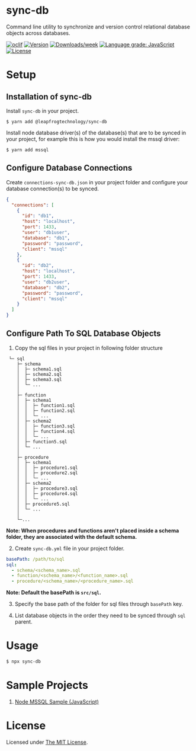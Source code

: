 # sync-db

Command line utility to synchronize and version control relational database objects across databases.

[![oclif](https://img.shields.io/badge/cli-oclif-brightgreen.svg)](https://oclif.io)
[![Version](https://img.shields.io/npm/v/@leapfrogtechnology/sync-db.svg)](https://npmjs.org/package/@leapfrogtechnology/sync-db)
[![Downloads/week](https://img.shields.io/npm/dw/@leapfrogtechnology/sync-db.svg)](https://npmjs.org/package/@leapfrogtechnology/sync-db)
[![Language grade: JavaScript](https://img.shields.io/lgtm/grade/javascript/g/laudio/sync-db.svg?logo=lgtm&logoWidth=18)](https://lgtm.com/projects/g/laudio/sync-db/context:javascript)
[![License](https://img.shields.io/npm/l/@leapfrogtechnology/sync-db.svg)](https://github.com/kabirbaidhya/sync-db/blob/master/package.json)

# Setup

## Installation of sync-db

Install `sync-db` in your project.

    $ yarn add @leapfrogtechnology/sync-db

Install node database driver(s) of the database(s) that are to be synced in your project, for example this is how you would install the mssql driver:

    $ yarn add mssql

## Configure Database Connections

Create `connections-sync-db.json` in your project folder and configure your database connection(s) to be synced.

```json
{
  "connections": [
    {
      "id": "db1",
      "host": "localhost",
      "port": 1433,
      "user": "db1user",
      "database": "db1",
      "password": "password",
      "client": "mssql"
    },
    {
      "id": "db2",
      "host": "localhost",
      "port": 1433,
      "user": "db2user",
      "database": "db2",
      "password": "password",
      "client": "mssql"
    }
  ]
}
```

## Configure Path To SQL Database Objects

1. Copy the sql files in your project in following folder structure

```
 └─ sql
    ├─ schema
    │  ├─ schema1.sql
    │  ├─ schema2.sql
    │  ├─ schema3.sql
    │  └─ ...
    │
    ├─ function
    │  ├─ schema1
    │  │  ├─ function1.sql
    │  │  ├─ function2.sql
    │  │  └─ ...
    │  ├─ schema2
    │  │  ├─ function3.sql
    │  │  ├─ function4.sql
    │  │  └─ ...
    │  ├─ function5.sql
    │  └─ ...
    │
    ├─ procedure
    │  ├─ schema1
    │  │  ├─ procedure1.sql
    │  │  ├─ procedure2.sql
    │  │  └─ ...
    │  ├─ schema2
    │  │  ├─ procedure3.sql
    │  │  ├─ procedure4.sql
    │  │  └─ ...
    │  ├─ procedure5.sql
    │  └─ ...
    │
    └─...

```

**Note: When procedures and functions aren't placed inside a schema folder, they are associated with the default schema.**

2. Create `sync-db.yml` file in your project folder.

```yml
basePath: /path/to/sql
sql:
  - schema/<schema_name>.sql
  - function/<schema_name>/<function_name>.sql
  - procedure/<schema_name>/<procedure_name>.sql
```

**Note: Default the basePath is `src/sql`.**

3. Specify the base path of the folder for sql files through `basePath` key.

4. List database objects in the order they need to be synced through `sql` parent.

# Usage

```bash
$ npx sync-db
```

# Sample Projects

1. [Node MSSQL Sample (JavaScript)](examples/node-app-mssql)

# License

Licensed under [The MIT License](LICENSE).
